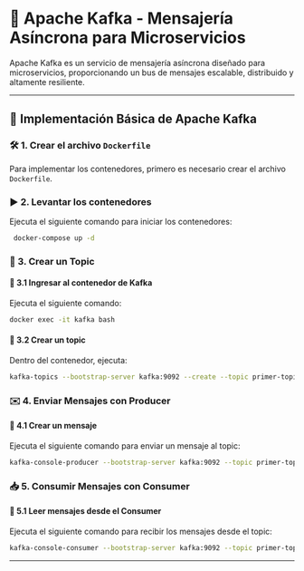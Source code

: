 # 📌 Apache Kafka - Mensajería Asíncrona para Microservicios

Apache Kafka es un servicio de mensajería asíncrona diseñado para microservicios, proporcionando un bus de mensajes escalable, distribuido y altamente resiliente.

---

## 🚀 Implementación Básica de Apache Kafka

### 🛠️ 1. Crear el archivo `Dockerfile`
Para implementar los contenedores, primero es necesario crear el archivo `Dockerfile`.

### ▶️ 2. Levantar los contenedores
Ejecuta el siguiente comando para iniciar los contenedores:

```sh
 docker-compose up -d
```

### 📌 3. Crear un Topic
#### 🔹 3.1 Ingresar al contenedor de Kafka
Ejecuta el siguiente comando:

```sh
docker exec -it kafka bash
```

#### 🔹 3.2 Crear un topic
Dentro del contenedor, ejecuta:

```sh
kafka-topics --bootstrap-server kafka:9092 --create --topic primer-topic
```

### ✉️ 4. Enviar Mensajes con Producer
#### 🔹 4.1 Crear un mensaje
Ejecuta el siguiente comando para enviar un mensaje al topic:

```sh
kafka-console-producer --bootstrap-server kafka:9092 --topic primer-topic
```

### 📥 5. Consumir Mensajes con Consumer
#### 🔹 5.1 Leer mensajes desde el Consumer
Ejecuta el siguiente comando para recibir los mensajes desde el topic:

```sh
kafka-console-consumer --bootstrap-server kafka:9092 --topic primer-topic --from-beginning
```

---

